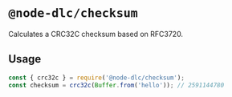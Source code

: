 # `@node-dlc/checksum`

Calculates a CRC32C checksum based on RFC3720.

## Usage

```typescript
const { crc32c } = require('@node-dlc/checksum');
const checksum = crc32c(Buffer.from('hello')); // 2591144780
```

